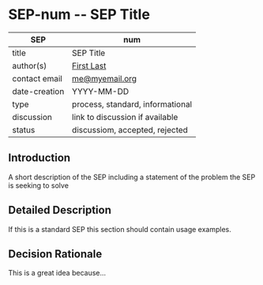 # SEP-num -- SEP Title

| SEP           | num                              |
|---------------|----------------------------------|
| title         | SEP Title                        |
| author(s)     | [First Last](https://orcid.org/0000-0000-0000-0000)|
| contact email | me@myemail.org                   |
| date-creation | YYYY-MM-DD                       |
| type          | process, standard, informational |
| discussion    | link to discussion if available  |
| status        | discussiom, accepted, rejected   |

## Introduction

A short description of the SEP including a statement of the problem the SEP is seeking to solve

## Detailed Description

If this is a standard SEP this section should contain usage examples.

## Decision Rationale

This is a great idea because...
